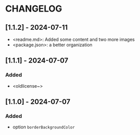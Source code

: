 # CHANGELOG

## [1.1.2] - 2024-07-11

- <readme.md>: Added some content and two more images
- <package.json>: a better organization

## [1.1.1] - 2024-07-07

### Added

- <oldlicense~>

## [1.1.0] - 2024-07-07

### Added

- option `borderBackgroundColor`
